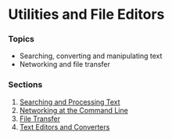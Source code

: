 # Utilities and File Editors

### Topics

- Searching, converting and manipulating text
- Networking and file transfer

### Sections

1. [Searching and Processing Text](text-manip.md)
1. [Networking at the Command Line](net-cmd.md)
1. [File Transfer](files-transfer.md)
1. [Text Editors and Converters](text-edit.md)

